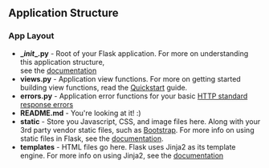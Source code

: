 ## Application Structure
### App Layout
- **\__init__.py** - Root of your Flask application. For more on understanding this application structure,   
see the [documentation](http://flask.pocoo.org/docs/0.10/patterns/packages/)
- **views.py** - Application view functions. For more on getting started building view functions,
 read the [Quickstart](http://flask.pocoo.org/docs/0.10/quickstart/) guide.
- **errors.py** - Application error functions for your basic [HTTP standard response errors](http://en.wikipedia.org/wiki/List_of_HTTP_status_codes#4xx_Client_Error)
- **README.md** - You're looking at it! :) 
- **static** - Store you Javascript, CSS, and image files here. 
Along with your 3rd party vendor static files, such as [Bootstrap](http://getbootstrap.com/).
For more info on using static files in Flask, see the [documentation](http://flask.pocoo.org/docs/0.10/quickstart/#static-files).
- **templates** - HTML files go here. Flask uses Jinja2 as its template engine.
 For more info on using Jinja2, see the [documentation](http://jinja.pocoo.org/docs/dev/templates/)
